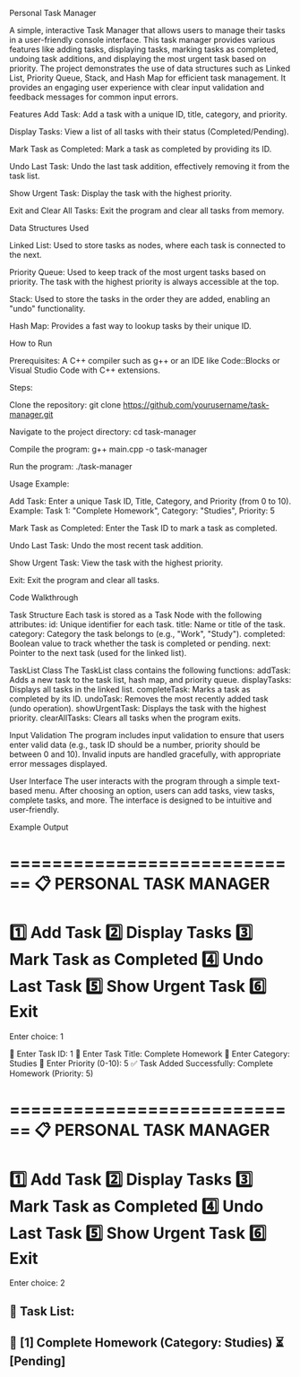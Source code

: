 Personal Task Manager

A simple, interactive Task Manager that allows users to manage their tasks in a user-friendly console interface. This task manager provides various features like adding tasks, displaying tasks, marking tasks as completed, undoing task additions, and displaying the most urgent task based on priority.
The project demonstrates the use of data structures such as Linked List, Priority Queue, Stack, and Hash Map for efficient task management. It provides an engaging user experience with clear input validation and feedback messages for common input errors.


Features
Add Task: Add a task with a unique ID, title, category, and priority.

Display Tasks: 
View a list of all tasks with their status (Completed/Pending).

Mark Task as Completed: 
Mark a task as completed by providing its ID.

Undo Last Task: 
Undo the last task addition, effectively removing it from the task list.

Show Urgent Task: 
Display the task with the highest priority.

Exit and Clear All Tasks: 
Exit the program and clear all tasks from memory.


Data Structures Used

Linked List: 
Used to store tasks as nodes, where each task is connected to the next.

Priority Queue: 
Used to keep track of the most urgent tasks based on priority. The task with the highest priority is always accessible at the top.

Stack: 
Used to store the tasks in the order they are added, enabling an "undo" functionality.

Hash Map: 
Provides a fast way to lookup tasks by their unique ID.


How to Run

Prerequisites:
A C++ compiler such as g++ or an IDE like Code::Blocks or Visual Studio Code with C++ extensions.

Steps:

Clone the repository:
git clone https://github.com/yourusername/task-manager.git

Navigate to the project directory:
cd task-manager

Compile the program:
g++ main.cpp -o task-manager

Run the program:
./task-manager


Usage Example:

Add Task:
Enter a unique Task ID, Title, Category, and Priority (from 0 to 10).
Example: Task 1: "Complete Homework", Category: "Studies", Priority: 5

Mark Task as Completed:
Enter the Task ID to mark a task as completed.

Undo Last Task:
Undo the most recent task addition.

Show Urgent Task:
View the task with the highest priority.

Exit:
Exit the program and clear all tasks.

Code Walkthrough

Task Structure
Each task is stored as a Task Node with the following attributes:
id: Unique identifier for each task.
title: Name or title of the task.
category: Category the task belongs to (e.g., "Work", "Study").
completed: Boolean value to track whether the task is completed or pending.
next: Pointer to the next task (used for the linked list).


TaskList Class
The TaskList class contains the following functions:
addTask: Adds a new task to the task list, hash map, and priority queue.
displayTasks: Displays all tasks in the linked list.
completeTask: Marks a task as completed by its ID.
undoTask: Removes the most recently added task (undo operation).
showUrgentTask: Displays the task with the highest priority.
clearAllTasks: Clears all tasks when the program exits.

Input Validation
The program includes input validation to ensure that users enter valid data (e.g., task ID should be a number, priority should be between 0 and 10).
Invalid inputs are handled gracefully, with appropriate error messages displayed.

User Interface
The user interacts with the program through a simple text-based menu. After choosing an option, users can add tasks, view tasks, complete tasks, and more. The interface is designed to be intuitive and user-friendly.


Example Output


============================
📋  PERSONAL TASK MANAGER
============================
1️⃣  Add Task
2️⃣  Display Tasks
3️⃣  Mark Task as Completed
4️⃣  Undo Last Task
5️⃣  Show Urgent Task
6️⃣  Exit
============================
Enter choice: 1

🔹 Enter Task ID: 1
🔹 Enter Task Title: Complete Homework
🔹 Enter Category: Studies
🔹 Enter Priority (0-10): 5
✅ Task Added Successfully: Complete Homework (Priority: 5)

============================
📋  PERSONAL TASK MANAGER
============================
1️⃣  Add Task
2️⃣  Display Tasks
3️⃣  Mark Task as Completed
4️⃣  Undo Last Task
5️⃣  Show Urgent Task
6️⃣  Exit
============================
Enter choice: 2

📌 Task List:
------------------------------------------
🔹 [1] Complete Homework (Category: Studies) ⏳ [Pending]
------------------------------------------
